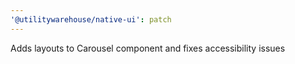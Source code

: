```yaml
---
'@utilitywarehouse/native-ui': patch
---
```


Adds layouts to Carousel component and fixes accessibility issues
